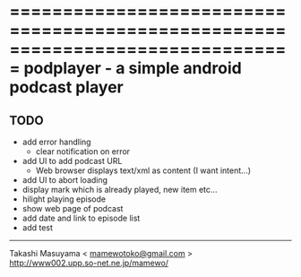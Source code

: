 ===============================================================================
podplayer - a simple android podcast player
===============================================================================

TODO
----------
* add error handling
    * clear notification on error
* add UI to add podcast URL
    * Web browser displays text/xml as content (I want intent...)
* add UI to abort loading
* display mark which is already played, new item etc...
* hilight playing episode
* show web page of podcast
* add date and link to episode list
* add test

----
Takashi Masuyama < mamewotoko@gmail.com >  
http://www002.upp.so-net.ne.jp/mamewo/
